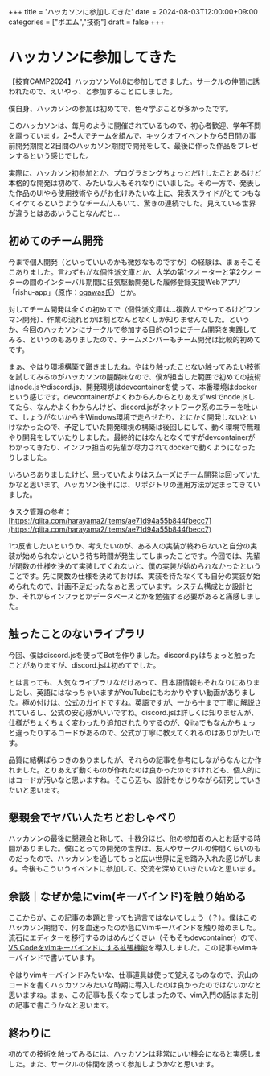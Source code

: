 +++
title = 'ハッカソンに参加してきた'
date = 2024-08-03T12:00:00+09:00
categories = ["ポエム","技術"]
draft = false
+++
# ハッカソンに参加してきた

【技育CAMP2024】ハッカソンVol.8に参加してきました。サークルの仲間に誘われたので、えいやっ、と参加することにしました。

僕自身、ハッカソンの参加は初めてで、色々学ぶことが多かったです。

このハッカソンは、毎月のように開催されているもので、初心者歓迎、学年不問を謳っています。2~5人でチームを組んで、キックオフイベントから5日間の事前開発期間と2日間のハッカソン期間で開発をして、最後に作った作品をプレゼンするという感じでした。

実際に、ハッカソン初参加とか、プログラミングちょっとだけしたことあるけど本格的な開発は初めて、みたいな人もそれなりにいました。その一方で、発表した作品のUIやら使用技術やらがお化けみたいな上に、発表スライドがとてつもなくイケてるというようなチーム/人もいて、驚きの連続でした。見えている世界が違うとはああいうことなんだと…

## 初めてのチーム開発

今まで個人開発（といっていいのかも微妙なものですが）の経験は、まぁそこそこありました。言わずもがな個性派文庫とか、大学の第1クオーターと第2クオーターの間のインターバル期間に狂気駆動開発した履修登録支援Webアプリ「rishu-app」（原作：[ogawas氏](https://sites.google.com/view/ogawa34)）とか。

対してチーム開発は全くの初めてで（個性派文庫は…複数人でやってるけどワンマン開発）、作業の流れとかは割となんとなくしか知りませんでした。というか、今回のハッカソンにサークルで参加する目的の1つにチーム開発を実践してみる、というのもありましたので、チームメンバーもチーム開発は比較的初めてです。

まぁ、やはり環境構築で躓きましたね。やはり触ったことない触ってみたい技術を試してみるのがハッカソンの醍醐味なので、僕が担当した範囲で初めての技術はnode.jsやdiscord.js、開発環境はdevcontainerを使って、本番環境はdockerという感じです。devcontainerがよくわからんからとりあえずwslでnode.jsしてたら、なんかよくわからんけど、discord.jsがネットワーク系のエラーを吐いて、しょうがないから生Windows環境で走らせたり、とにかく開発しないといけなかったので、予定していた開発環境の構築は後回しにして、動く環境で無理やり開発をしていたりしました。最終的にはなんとなくですがdevcontainerがわかってきたり、インフラ担当の先輩が尽力されてdockerで動くようになったりしました。

いろいろありましたけど、思っていたよりはスムーズにチーム開発は回っていたかなと思います。ハッカソン後半には、リポジトリの運用方法が定まってきていました。

タスク管理の参考：[https://qiita.com/harayama2/items/ae71d94a55b844fbecc7](https://qiita.com/harayama2/items/ae71d94a55b844fbecc7)

1つ反省したいというか、考えたいのが、ある人の実装が終わらないと自分の実装が始められないという待ち時間が発生してしまったことです。今回では、先輩が関数の仕様を決めて実装してくれないと、僕の実装が始められなかったということです。先に関数の仕様を決めておけば、実装を待たなくても自分の実装が始められたので、計画不足だったなぁと思っています。システム構成とか設計とか、それからインフラとかデータベースとかを勉強する必要があると痛感しました。

## 触ったことのないライブラリ

今回、僕はdiscord.jsを使ってBotを作りました。discord.pyはちょっと触ったことがありますが、discord.jsは初めてでした。

とは言っても、人気なライブラリなだけあって、日本語情報もそれなりにありましたし、英語にはなっちゃいますがYouTubeにもわかりやすい動画がありました。極め付けは、[公式のガイド](https://discordjs.guide/)ですね。英語ですが、一から十まで丁寧に解説されているし、公式の安心感がいいですね。discord.jsは詳しくは知りませんが、仕様がちょくちょく変わったり追加されたりするのが、Qiitaでもなんかちょっと違ったりするコードがあるので、公式が丁寧に教えてくれるのはありがたいです。

品質に結構ばらつきのありましたが、それらの記事を参考にしながらなんとか作れました。とりあえず動くものが作れたのは良かったのですけれども、個人的にはコードが汚いなと思いますね。そこら辺も、設計をかじりながら研究していきたいと思います。

## 懇親会でヤバい人たちとおしゃべり

ハッカソンの最後に懇親会と称して、十数分ほど、他の参加者の人とお話する時間がありました。僕にとっての開発の世界は、友人やサークルの仲間くらいのものだったので、ハッカソンを通してもっと広い世界に足を踏み入れた感じがします。今後もこういうイベントに参加して、交流を深めていきたいなと思います。

## 余談｜なぜか急にvim(キーバインド)を触り始める

ここからが、この記事の本題と言っても過言ではないでしょう（？）。僕はこのハッカソン期間で、何を血迷ったのか急にVimキーバインドを触り始めました。流石にエディターを移行するのはめんどくさい（そもそもdevcontainer）ので、[VS Codeをvimキーバインドにする拡張機能](https://marketplace.visualstudio.com/items?itemName=vscodevim.vim)を導入しました。この記事もvimキーバインドで書いています。

やはりvimキーバインドみたいな、仕事道具は使って覚えるものなので、沢山のコードを書くハッカソンみたいな時期に導入したのは良かったのではないかなと思いますね。まぁ、この記事も長くなってしまったので、vim入門の話はまた別の記事で書こうかなと思います。

## 終わりに

初めての技術を触ってみるには、ハッカソンは非常にいい機会になると実感しました。また、サークルの仲間を誘って参加しようかなと思います。
